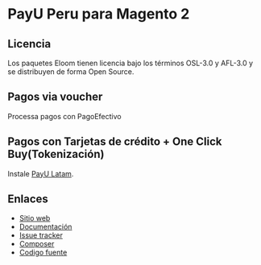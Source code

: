 # PayU Peru para Magento 2

## Licencia

Los paquetes Eloom tienen licencia bajo los términos OSL-3.0 y AFL-3.0 y se distribuyen de forma Open Source.

## Pagos via voucher
Processa pagos con PagoEfectivo

## Pagos con Tarjetas de crédito + One Click Buy(Tokenización)
Instale [PayU Latam](https://github.com/eloom/module-payu).

## Enlaces

* [Sitio web](https://eloom.tech/payu-latam)
* [Documentación](https://docs.eloom.tech/payu-latam)
* [Issue tracker](https://github.com/eloom/module-payu-pe/issues)
* [Composer](https://app.repman.io/organization/eloom/package/696ae642-e561-4310-afa2-7c9f90973cc8/details)
* [Codigo fuente](https://github.com/eloom/module-payu-pe)